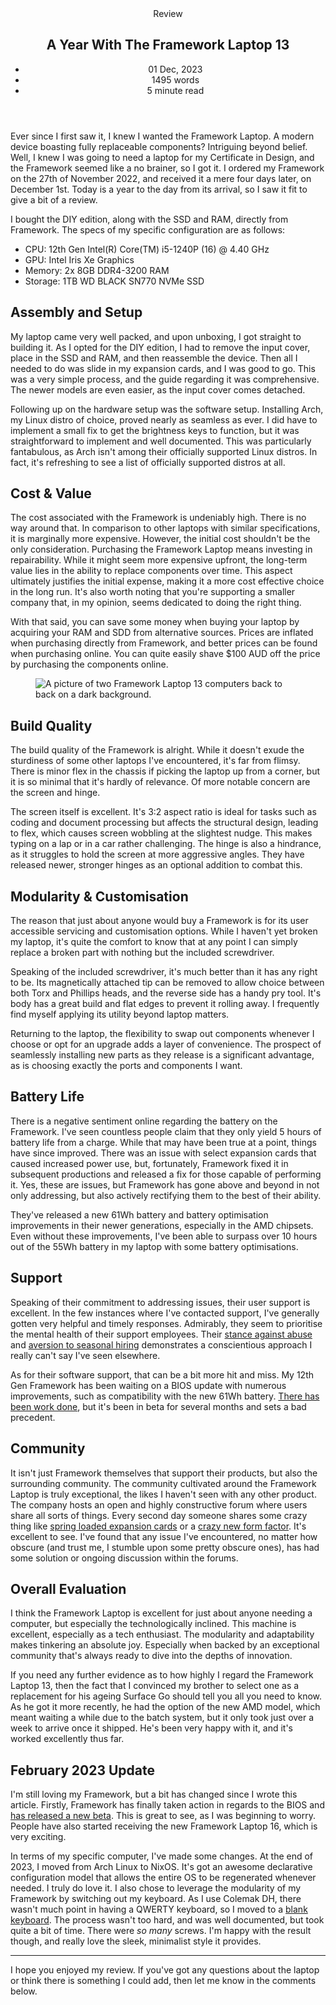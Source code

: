 <head>
    <title>A Year With The Framework Laptop 13 | Vale.Rocks</title>
    <meta property="og:title" content="A Year With The Framework Laptop 13"/>
    <meta name="description" content="My review of the Framework Laptop 13. I cover the assembly, setup, value, build, support, community, and much more." />
    <meta property="og:description" content="Hold onto your trackpads, I'm reviewing the Framework." />
    <meta property="article:published_time" content="2023-12-01" />
    <meta property="article:modified_time" content="2024-02-04" />
    <meta property="article:section" content="Review" />
</head>

<article>
<header>
	Review
	<h1>
		A Year With The Framework Laptop 13
	</h1>
	<ul>
		<li><time datetime="2023-12-01">01 Dec, 2023</time></li>
		<li>1495 words</li>
		<li>5 minute read</li>
	</ul>
</header>

Ever since I first saw it, I knew I wanted the Framework Laptop. A modern device boasting fully replaceable components? Intriguing beyond belief. Well, I knew I was going to need a laptop for my Certificate in Design, and the Framework seemed like a no brainer, so I got it. I ordered my Framework on the 27th of November 2022, and received it a mere four days later, on December 1st. Today is a year to the day from its arrival, so I saw it fit to give a bit of a review.

I bought the DIY edition, along with the SSD and RAM, directly from Framework. The specs of my specific configuration are as follows:

- CPU: 12th Gen Intel(R) Core(TM) i5-1240P (16) @ 4.40 GHz
- GPU: Intel Iris Xe Graphics
- Memory: 2x 8GB DDR4-3200 RAM
- Storage: 1TB WD BLACK SN770 NVMe SSD

## Assembly and Setup

My laptop came very well packed, and upon unboxing, I got straight to building it. As I opted for the DIY edition, I had to remove the input cover, place in the SSD and RAM, and then reassemble the device. Then all I needed to do was slide in my expansion cards, and I was good to go. This was a very simple process, and the guide regarding it was comprehensive. The newer models are even easier, as the input cover comes detached.

Following up on the hardware setup was the software setup. Installing Arch, my Linux distro of choice, proved nearly as seamless as ever. I did have to implement a small fix to get the brightness keys to function, but it was straightforward to implement and well documented. This was particularly fantabulous, as Arch isn't among their officially supported Linux distros. In fact, it's refreshing to see a list of officially supported distros at all.

## Cost & Value

The cost associated with the Framework is undeniably high. There is no way around that. In comparison to other laptops with similar specifications, it is marginally more expensive. However, the initial cost shouldn't be the only consideration. Purchasing the Framework Laptop means investing in repairability. While it might seem more expensive upfront, the long-term value lies in the ability to replace components over time. This aspect ultimately justifies the initial expense, making it a more cost effective choice in the long run. It's also worth noting that you're supporting a smaller company that, in my opinion, seems dedicated to doing the right thing.

With that said, you can save some money when buying your laptop by acquiring your RAM and SDD from alternative sources. Prices are inflated when purchasing directly from Framework, and better prices can be found when purchasing online. You can quite easily shave $100 AUD off the price by purchasing the components online.

<figure class="right">
<img src="https://images.prismic.io/frameworkmarketplace/25c9a15f-4374-4144-863e-1c649ea24dd8_iris-azalea-sidebyside-01.jpg?auto=compress,format" alt="A picture of two Framework Laptop 13 computers back to back on a dark background." />
</figure>

## Build Quality

The build quality of the Framework is alright. While it doesn't exude the sturdiness of some other laptops I've encountered, it's far from flimsy. There is minor flex in the chassis if picking the laptop up from a corner, but it is so minimal that it's hardly of relevance. Of more notable concern are the screen and hinge.

The screen itself is excellent. It's 3:2 aspect ratio is ideal for tasks such as coding and document processing but affects the structural design, leading to flex, which causes screen wobbling at the slightest nudge. This makes typing on a lap or in a car rather challenging. The hinge is also a hindrance, as it struggles to hold the screen at more aggressive angles. They have released newer, stronger hinges as an optional addition to combat this.

## Modularity & Customisation

The reason that just about anyone would buy a Framework is for its user accessible servicing and customisation options. While I haven't yet broken my laptop, it's quite the comfort to know that at any point I can simply replace a broken part with nothing but the included screwdriver.

Speaking of the included screwdriver, it's much better than it has any right to be. Its magnetically attached tip can be removed to allow choice between both Torx and Phillips heads, and the reverse side has a handy pry tool. It's body has a great build and flat edges to prevent it rolling away. I frequently find myself applying its utility beyond laptop matters.

Returning to the laptop, the flexibility to swap out components whenever I choose or opt for an upgrade adds a layer of convenience. The prospect of seamlessly installing new parts as they release is a significant advantage, as is choosing exactly the ports and components I want.

## Battery Life

There is a negative sentiment online regarding the battery on the Framework. I've seen countless people claim that they only yield 5 hours of battery life from a charge. While that may have been true at a point, things have since improved. There was an issue with select expansion cards that caused increased power use, but, fortunately, Framework fixed it in subsequent productions and released a fix for those capable of performing it. Yes, these are issues, but Framework has gone above and beyond in not only addressing, but also actively rectifying them to the best of their ability.

They've released a new 61Wh battery and battery optimisation improvements in their newer generations, especially in the AMD chipsets. Even without these improvements, I've been able to surpass over 10 hours out of the 55Wh battery in my laptop with some battery optimisations.

## Support

Speaking of their commitment to addressing issues, their user support is excellent. In the few instances where I've contacted support, I've generally gotten very helpful and timely responses. Admirably, they seem to prioritise the mental health of their support employees. Their [stance against abuse](https://old.reddit.com/r/framework/comments/178jutx/moment_of_appreciation_for_framework_taking_care) and [aversion to seasonal hiring](https://community.frame.work/t/status-of-framework-support-november-6th-2023/39554) demonstrates a conscientious approach I really can't say I've seen elsewhere.

As for their software support, that can be a bit more hit and miss. My 12th Gen Framework has been waiting on a BIOS update with numerous improvements, such as compatibility with the new 61Wh battery. [There has been work done](https://community.frame.work/t/12th-gen-intel-core-bios-3-06-beta/25726), but it's been in beta for several months and sets a bad precedent.

## Community

It isn't just Framework themselves that support their products, but also the surrounding community. The community cultivated around the Framework Laptop is truly exceptional, the likes I haven't seen with any other product. The company hosts an open and highly constructive forum where users share all sorts of things. Every second day someone shares some crazy thing like [spring loaded expansion cards](https://community.frame.work/t/spring-loaded-expansion-card/36013) or a [crazy new form factor](https://community.frame.work/t/framework-gaming-handheld-video/36591). It's excellent to see. I've found that any issue I've encountered, no matter how obscure (and trust me, I stumble upon some pretty obscure ones), has had some solution or ongoing discussion within the forums.

## Overall Evaluation

I think the Framework Laptop is excellent for just about anyone needing a computer, but especially the technologically inclined. This machine is excellent, especially as a tech enthusiast. The modularity and adaptability makes tinkering an absolute joy. Especially when backed by an exceptional community that's always ready to dive into the depths of innovation.

If you need any further evidence as to how highly I regard the Framework Laptop 13, then the fact that I convinced my brother to select one as a replacement for his ageing Surface Go should tell you all you need to know. As he got it more recently, he had the option of the new AMD model, which meant waiting a while due to the batch system, but it only took just over a week to arrive once it shipped. He's been very happy with it, and it's worked excellently thus far.

## February 2023 Update

I'm still loving my Framework, but a bit has changed since I wrote this article. Firstly, Framework has finally taken action in regards to the BIOS and [has released a new beta](https://community.frame.work/t/12th-gen-intel-core-bios-3-08-beta-release/43244). This is great to see, as I was beginning to worry. People have also started receiving the new Framework Laptop 16, which is very exciting.

In terms of my specific computer, I've made some changes. At the end of 2023, I moved from Arch Linux to NixOS. It's got an awesome declarative configuration model that allows the entire OS to be regenerated whenever needed. I truly do love it. I also chose to leverage the modularity of my Framework by switching out my keyboard. As I use Colemak DH, there wasn't much point in having a QWERTY keyboard, so I moved to a [blank keyboard](https://frame.work/au/en/products/keyboard-blank). The process wasn't too hard, and was well documented, but took quite a bit of time. There were _so many_ screws. I'm happy with the result though, and really love the sleek, minimalist style it provides.

---

I hope you enjoyed my review. If you've got any questions about the laptop or think there is something I could add, then let me know in the comments below.

</article>

<span class="giscus"></span>
